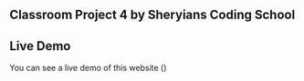 ## Classroom Project 4 by Sheryians Coding School

## Live Demo

You can see a live demo of this website ()
